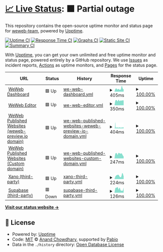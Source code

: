 # [📈 Live Status](https://status.weweb.io): <!--live status--> **🟧 Partial outage**

This repository contains the open-source uptime monitor and status page for [weweb-team](https://status.weweb.io), powered by [Upptime](https://github.com/upptime/upptime).

[![Uptime CI](https://github.com/weweb-team/status-page/workflows/Uptime%20CI/badge.svg)](https://github.com/weweb-team/status-page/actions?query=workflow%3A%22Uptime+CI%22)
[![Response Time CI](https://github.com/weweb-team/status-page/workflows/Response%20Time%20CI/badge.svg)](https://github.com/weweb-team/status-page/actions?query=workflow%3A%22Response+Time+CI%22)
[![Graphs CI](https://github.com/weweb-team/status-page/workflows/Graphs%20CI/badge.svg)](https://github.com/weweb-team/status-page/actions?query=workflow%3A%22Graphs+CI%22)
[![Static Site CI](https://github.com/weweb-team/status-page/workflows/Static%20Site%20CI/badge.svg)](https://github.com/weweb-team/status-page/actions?query=workflow%3A%22Static+Site+CI%22)
[![Summary CI](https://github.com/weweb-team/status-page/workflows/Summary%20CI/badge.svg)](https://github.com/weweb-team/status-page/actions?query=workflow%3A%22Summary+CI%22)

With [Upptime](https://upptime.js.org), you can get your own unlimited and free uptime monitor and status page, powered entirely by a GitHub repository. We use [Issues](https://github.com/weweb-team/status-page/issues) as incident reports, [Actions](https://github.com/weweb-team/status-page/actions) as uptime monitors, and [Pages](https://status.weweb.io) for the status page.

<!--start: status pages-->
<!-- This summary is generated by Upptime (https://github.com/upptime/upptime) -->
<!-- Do not edit this manually, your changes will be overwritten -->
<!-- prettier-ignore -->
| URL | Status | History | Response Time | Uptime |
| --- | ------ | ------- | ------------- | ------ |
| <img alt="" src="https://status.weweb.io/weweb-logo-icon-white.svg" height="13"> [WeWeb Dashboard](https://dashboard.weweb.io/) | 🟩 Up | [we-web-dashboard.yml](https://github.com/weweb-team/status-page/commits/HEAD/history/we-web-dashboard.yml) | <details><summary><img alt="Response time graph" src="./graphs/we-web-dashboard/response-time-week.png" height="20"> 405ms</summary><br><a href="https://status.weweb.io/history/we-web-dashboard"><img alt="Response time 318" src="https://img.shields.io/endpoint?url=https%3A%2F%2Fraw.githubusercontent.com%2Fweweb-team%2Fstatus-page%2FHEAD%2Fapi%2Fwe-web-dashboard%2Fresponse-time.json"></a><br><a href="https://status.weweb.io/history/we-web-dashboard"><img alt="24-hour response time 317" src="https://img.shields.io/endpoint?url=https%3A%2F%2Fraw.githubusercontent.com%2Fweweb-team%2Fstatus-page%2FHEAD%2Fapi%2Fwe-web-dashboard%2Fresponse-time-day.json"></a><br><a href="https://status.weweb.io/history/we-web-dashboard"><img alt="7-day response time 405" src="https://img.shields.io/endpoint?url=https%3A%2F%2Fraw.githubusercontent.com%2Fweweb-team%2Fstatus-page%2FHEAD%2Fapi%2Fwe-web-dashboard%2Fresponse-time-week.json"></a><br><a href="https://status.weweb.io/history/we-web-dashboard"><img alt="30-day response time 373" src="https://img.shields.io/endpoint?url=https%3A%2F%2Fraw.githubusercontent.com%2Fweweb-team%2Fstatus-page%2FHEAD%2Fapi%2Fwe-web-dashboard%2Fresponse-time-month.json"></a><br><a href="https://status.weweb.io/history/we-web-dashboard"><img alt="1-year response time 318" src="https://img.shields.io/endpoint?url=https%3A%2F%2Fraw.githubusercontent.com%2Fweweb-team%2Fstatus-page%2FHEAD%2Fapi%2Fwe-web-dashboard%2Fresponse-time-year.json"></a></details> | <details><summary><a href="https://status.weweb.io/history/we-web-dashboard">100.00%</a></summary><a href="https://status.weweb.io/history/we-web-dashboard"><img alt="All-time uptime 100.00%" src="https://img.shields.io/endpoint?url=https%3A%2F%2Fraw.githubusercontent.com%2Fweweb-team%2Fstatus-page%2FHEAD%2Fapi%2Fwe-web-dashboard%2Fuptime.json"></a><br><a href="https://status.weweb.io/history/we-web-dashboard"><img alt="24-hour uptime 100.00%" src="https://img.shields.io/endpoint?url=https%3A%2F%2Fraw.githubusercontent.com%2Fweweb-team%2Fstatus-page%2FHEAD%2Fapi%2Fwe-web-dashboard%2Fuptime-day.json"></a><br><a href="https://status.weweb.io/history/we-web-dashboard"><img alt="7-day uptime 100.00%" src="https://img.shields.io/endpoint?url=https%3A%2F%2Fraw.githubusercontent.com%2Fweweb-team%2Fstatus-page%2FHEAD%2Fapi%2Fwe-web-dashboard%2Fuptime-week.json"></a><br><a href="https://status.weweb.io/history/we-web-dashboard"><img alt="30-day uptime 100.00%" src="https://img.shields.io/endpoint?url=https%3A%2F%2Fraw.githubusercontent.com%2Fweweb-team%2Fstatus-page%2FHEAD%2Fapi%2Fwe-web-dashboard%2Fuptime-month.json"></a><br><a href="https://status.weweb.io/history/we-web-dashboard"><img alt="1-year uptime 100.00%" src="https://img.shields.io/endpoint?url=https%3A%2F%2Fraw.githubusercontent.com%2Fweweb-team%2Fstatus-page%2FHEAD%2Fapi%2Fwe-web-dashboard%2Fuptime-year.json"></a></details>
| <img alt="" src="https://status.weweb.io/weweb-logo-icon-white.svg" height="13"> [WeWeb Editor](https://editor.weweb.io/) | 🟩 Up | [we-web-editor.yml](https://github.com/weweb-team/status-page/commits/HEAD/history/we-web-editor.yml) | <details><summary><img alt="Response time graph" src="./graphs/we-web-editor/response-time-week.png" height="20"> 350ms</summary><br><a href="https://status.weweb.io/history/we-web-editor"><img alt="Response time 322" src="https://img.shields.io/endpoint?url=https%3A%2F%2Fraw.githubusercontent.com%2Fweweb-team%2Fstatus-page%2FHEAD%2Fapi%2Fwe-web-editor%2Fresponse-time.json"></a><br><a href="https://status.weweb.io/history/we-web-editor"><img alt="24-hour response time 359" src="https://img.shields.io/endpoint?url=https%3A%2F%2Fraw.githubusercontent.com%2Fweweb-team%2Fstatus-page%2FHEAD%2Fapi%2Fwe-web-editor%2Fresponse-time-day.json"></a><br><a href="https://status.weweb.io/history/we-web-editor"><img alt="7-day response time 350" src="https://img.shields.io/endpoint?url=https%3A%2F%2Fraw.githubusercontent.com%2Fweweb-team%2Fstatus-page%2FHEAD%2Fapi%2Fwe-web-editor%2Fresponse-time-week.json"></a><br><a href="https://status.weweb.io/history/we-web-editor"><img alt="30-day response time 357" src="https://img.shields.io/endpoint?url=https%3A%2F%2Fraw.githubusercontent.com%2Fweweb-team%2Fstatus-page%2FHEAD%2Fapi%2Fwe-web-editor%2Fresponse-time-month.json"></a><br><a href="https://status.weweb.io/history/we-web-editor"><img alt="1-year response time 322" src="https://img.shields.io/endpoint?url=https%3A%2F%2Fraw.githubusercontent.com%2Fweweb-team%2Fstatus-page%2FHEAD%2Fapi%2Fwe-web-editor%2Fresponse-time-year.json"></a></details> | <details><summary><a href="https://status.weweb.io/history/we-web-editor">100.00%</a></summary><a href="https://status.weweb.io/history/we-web-editor"><img alt="All-time uptime 100.00%" src="https://img.shields.io/endpoint?url=https%3A%2F%2Fraw.githubusercontent.com%2Fweweb-team%2Fstatus-page%2FHEAD%2Fapi%2Fwe-web-editor%2Fuptime.json"></a><br><a href="https://status.weweb.io/history/we-web-editor"><img alt="24-hour uptime 100.00%" src="https://img.shields.io/endpoint?url=https%3A%2F%2Fraw.githubusercontent.com%2Fweweb-team%2Fstatus-page%2FHEAD%2Fapi%2Fwe-web-editor%2Fuptime-day.json"></a><br><a href="https://status.weweb.io/history/we-web-editor"><img alt="7-day uptime 100.00%" src="https://img.shields.io/endpoint?url=https%3A%2F%2Fraw.githubusercontent.com%2Fweweb-team%2Fstatus-page%2FHEAD%2Fapi%2Fwe-web-editor%2Fuptime-week.json"></a><br><a href="https://status.weweb.io/history/we-web-editor"><img alt="30-day uptime 100.00%" src="https://img.shields.io/endpoint?url=https%3A%2F%2Fraw.githubusercontent.com%2Fweweb-team%2Fstatus-page%2FHEAD%2Fapi%2Fwe-web-editor%2Fuptime-month.json"></a><br><a href="https://status.weweb.io/history/we-web-editor"><img alt="1-year uptime 100.00%" src="https://img.shields.io/endpoint?url=https%3A%2F%2Fraw.githubusercontent.com%2Fweweb-team%2Fstatus-page%2FHEAD%2Fapi%2Fwe-web-editor%2Fuptime-year.json"></a></details>
| <img alt="" src="https://status.weweb.io/weweb-logo-icon-white.svg" height="13"> [WeWeb Published Websites (weweb-preview.io domain)](https://b67796af-1e4a-4265-9be2-72dcf41d8a78.weweb-preview.io/) | 🟩 Up | [we-web-published-websites-weweb-preview-io-domain.yml](https://github.com/weweb-team/status-page/commits/HEAD/history/we-web-published-websites-weweb-preview-io-domain.yml) | <details><summary><img alt="Response time graph" src="./graphs/we-web-published-websites-weweb-preview-io-domain/response-time-week.png" height="20"> 404ms</summary><br><a href="https://status.weweb.io/history/we-web-published-websites-weweb-preview-io-domain"><img alt="Response time 396" src="https://img.shields.io/endpoint?url=https%3A%2F%2Fraw.githubusercontent.com%2Fweweb-team%2Fstatus-page%2FHEAD%2Fapi%2Fwe-web-published-websites-weweb-preview-io-domain%2Fresponse-time.json"></a><br><a href="https://status.weweb.io/history/we-web-published-websites-weweb-preview-io-domain"><img alt="24-hour response time 437" src="https://img.shields.io/endpoint?url=https%3A%2F%2Fraw.githubusercontent.com%2Fweweb-team%2Fstatus-page%2FHEAD%2Fapi%2Fwe-web-published-websites-weweb-preview-io-domain%2Fresponse-time-day.json"></a><br><a href="https://status.weweb.io/history/we-web-published-websites-weweb-preview-io-domain"><img alt="7-day response time 404" src="https://img.shields.io/endpoint?url=https%3A%2F%2Fraw.githubusercontent.com%2Fweweb-team%2Fstatus-page%2FHEAD%2Fapi%2Fwe-web-published-websites-weweb-preview-io-domain%2Fresponse-time-week.json"></a><br><a href="https://status.weweb.io/history/we-web-published-websites-weweb-preview-io-domain"><img alt="30-day response time 401" src="https://img.shields.io/endpoint?url=https%3A%2F%2Fraw.githubusercontent.com%2Fweweb-team%2Fstatus-page%2FHEAD%2Fapi%2Fwe-web-published-websites-weweb-preview-io-domain%2Fresponse-time-month.json"></a><br><a href="https://status.weweb.io/history/we-web-published-websites-weweb-preview-io-domain"><img alt="1-year response time 396" src="https://img.shields.io/endpoint?url=https%3A%2F%2Fraw.githubusercontent.com%2Fweweb-team%2Fstatus-page%2FHEAD%2Fapi%2Fwe-web-published-websites-weweb-preview-io-domain%2Fresponse-time-year.json"></a></details> | <details><summary><a href="https://status.weweb.io/history/we-web-published-websites-weweb-preview-io-domain">100.00%</a></summary><a href="https://status.weweb.io/history/we-web-published-websites-weweb-preview-io-domain"><img alt="All-time uptime 100.00%" src="https://img.shields.io/endpoint?url=https%3A%2F%2Fraw.githubusercontent.com%2Fweweb-team%2Fstatus-page%2FHEAD%2Fapi%2Fwe-web-published-websites-weweb-preview-io-domain%2Fuptime.json"></a><br><a href="https://status.weweb.io/history/we-web-published-websites-weweb-preview-io-domain"><img alt="24-hour uptime 100.00%" src="https://img.shields.io/endpoint?url=https%3A%2F%2Fraw.githubusercontent.com%2Fweweb-team%2Fstatus-page%2FHEAD%2Fapi%2Fwe-web-published-websites-weweb-preview-io-domain%2Fuptime-day.json"></a><br><a href="https://status.weweb.io/history/we-web-published-websites-weweb-preview-io-domain"><img alt="7-day uptime 100.00%" src="https://img.shields.io/endpoint?url=https%3A%2F%2Fraw.githubusercontent.com%2Fweweb-team%2Fstatus-page%2FHEAD%2Fapi%2Fwe-web-published-websites-weweb-preview-io-domain%2Fuptime-week.json"></a><br><a href="https://status.weweb.io/history/we-web-published-websites-weweb-preview-io-domain"><img alt="30-day uptime 100.00%" src="https://img.shields.io/endpoint?url=https%3A%2F%2Fraw.githubusercontent.com%2Fweweb-team%2Fstatus-page%2FHEAD%2Fapi%2Fwe-web-published-websites-weweb-preview-io-domain%2Fuptime-month.json"></a><br><a href="https://status.weweb.io/history/we-web-published-websites-weweb-preview-io-domain"><img alt="1-year uptime 100.00%" src="https://img.shields.io/endpoint?url=https%3A%2F%2Fraw.githubusercontent.com%2Fweweb-team%2Fstatus-page%2FHEAD%2Fapi%2Fwe-web-published-websites-weweb-preview-io-domain%2Fuptime-year.json"></a></details>
| <img alt="" src="https://status.weweb.io/weweb-logo-icon-white.svg" height="13"> [WeWeb Published Websites (Custom domain)](https://health-check.weweb.io) | 🟩 Up | [we-web-published-websites-custom-domain.yml](https://github.com/weweb-team/status-page/commits/HEAD/history/we-web-published-websites-custom-domain.yml) | <details><summary><img alt="Response time graph" src="./graphs/we-web-published-websites-custom-domain/response-time-week.png" height="20"> 247ms</summary><br><a href="https://status.weweb.io/history/we-web-published-websites-custom-domain"><img alt="Response time 259" src="https://img.shields.io/endpoint?url=https%3A%2F%2Fraw.githubusercontent.com%2Fweweb-team%2Fstatus-page%2FHEAD%2Fapi%2Fwe-web-published-websites-custom-domain%2Fresponse-time.json"></a><br><a href="https://status.weweb.io/history/we-web-published-websites-custom-domain"><img alt="24-hour response time 105" src="https://img.shields.io/endpoint?url=https%3A%2F%2Fraw.githubusercontent.com%2Fweweb-team%2Fstatus-page%2FHEAD%2Fapi%2Fwe-web-published-websites-custom-domain%2Fresponse-time-day.json"></a><br><a href="https://status.weweb.io/history/we-web-published-websites-custom-domain"><img alt="7-day response time 247" src="https://img.shields.io/endpoint?url=https%3A%2F%2Fraw.githubusercontent.com%2Fweweb-team%2Fstatus-page%2FHEAD%2Fapi%2Fwe-web-published-websites-custom-domain%2Fresponse-time-week.json"></a><br><a href="https://status.weweb.io/history/we-web-published-websites-custom-domain"><img alt="30-day response time 242" src="https://img.shields.io/endpoint?url=https%3A%2F%2Fraw.githubusercontent.com%2Fweweb-team%2Fstatus-page%2FHEAD%2Fapi%2Fwe-web-published-websites-custom-domain%2Fresponse-time-month.json"></a><br><a href="https://status.weweb.io/history/we-web-published-websites-custom-domain"><img alt="1-year response time 259" src="https://img.shields.io/endpoint?url=https%3A%2F%2Fraw.githubusercontent.com%2Fweweb-team%2Fstatus-page%2FHEAD%2Fapi%2Fwe-web-published-websites-custom-domain%2Fresponse-time-year.json"></a></details> | <details><summary><a href="https://status.weweb.io/history/we-web-published-websites-custom-domain">100.00%</a></summary><a href="https://status.weweb.io/history/we-web-published-websites-custom-domain"><img alt="All-time uptime 100.00%" src="https://img.shields.io/endpoint?url=https%3A%2F%2Fraw.githubusercontent.com%2Fweweb-team%2Fstatus-page%2FHEAD%2Fapi%2Fwe-web-published-websites-custom-domain%2Fuptime.json"></a><br><a href="https://status.weweb.io/history/we-web-published-websites-custom-domain"><img alt="24-hour uptime 100.00%" src="https://img.shields.io/endpoint?url=https%3A%2F%2Fraw.githubusercontent.com%2Fweweb-team%2Fstatus-page%2FHEAD%2Fapi%2Fwe-web-published-websites-custom-domain%2Fuptime-day.json"></a><br><a href="https://status.weweb.io/history/we-web-published-websites-custom-domain"><img alt="7-day uptime 100.00%" src="https://img.shields.io/endpoint?url=https%3A%2F%2Fraw.githubusercontent.com%2Fweweb-team%2Fstatus-page%2FHEAD%2Fapi%2Fwe-web-published-websites-custom-domain%2Fuptime-week.json"></a><br><a href="https://status.weweb.io/history/we-web-published-websites-custom-domain"><img alt="30-day uptime 100.00%" src="https://img.shields.io/endpoint?url=https%3A%2F%2Fraw.githubusercontent.com%2Fweweb-team%2Fstatus-page%2FHEAD%2Fapi%2Fwe-web-published-websites-custom-domain%2Fuptime-month.json"></a><br><a href="https://status.weweb.io/history/we-web-published-websites-custom-domain"><img alt="1-year uptime 100.00%" src="https://img.shields.io/endpoint?url=https%3A%2F%2Fraw.githubusercontent.com%2Fweweb-team%2Fstatus-page%2FHEAD%2Fapi%2Fwe-web-published-websites-custom-domain%2Fuptime-year.json"></a></details>
| <img alt="" src="https://icons.duckduckgo.com/ip3/app.xano.com.ico" height="13"> [Xano (third-party)](https://app.xano.com/) | 🟩 Up | [xano-third-party.yml](https://github.com/weweb-team/status-page/commits/HEAD/history/xano-third-party.yml) | <details><summary><img alt="Response time graph" src="./graphs/xano-third-party/response-time-week.png" height="20"> 224ms</summary><br><a href="https://status.weweb.io/history/xano-third-party"><img alt="Response time 238" src="https://img.shields.io/endpoint?url=https%3A%2F%2Fraw.githubusercontent.com%2Fweweb-team%2Fstatus-page%2FHEAD%2Fapi%2Fxano-third-party%2Fresponse-time.json"></a><br><a href="https://status.weweb.io/history/xano-third-party"><img alt="24-hour response time 174" src="https://img.shields.io/endpoint?url=https%3A%2F%2Fraw.githubusercontent.com%2Fweweb-team%2Fstatus-page%2FHEAD%2Fapi%2Fxano-third-party%2Fresponse-time-day.json"></a><br><a href="https://status.weweb.io/history/xano-third-party"><img alt="7-day response time 224" src="https://img.shields.io/endpoint?url=https%3A%2F%2Fraw.githubusercontent.com%2Fweweb-team%2Fstatus-page%2FHEAD%2Fapi%2Fxano-third-party%2Fresponse-time-week.json"></a><br><a href="https://status.weweb.io/history/xano-third-party"><img alt="30-day response time 244" src="https://img.shields.io/endpoint?url=https%3A%2F%2Fraw.githubusercontent.com%2Fweweb-team%2Fstatus-page%2FHEAD%2Fapi%2Fxano-third-party%2Fresponse-time-month.json"></a><br><a href="https://status.weweb.io/history/xano-third-party"><img alt="1-year response time 238" src="https://img.shields.io/endpoint?url=https%3A%2F%2Fraw.githubusercontent.com%2Fweweb-team%2Fstatus-page%2FHEAD%2Fapi%2Fxano-third-party%2Fresponse-time-year.json"></a></details> | <details><summary><a href="https://status.weweb.io/history/xano-third-party">100.00%</a></summary><a href="https://status.weweb.io/history/xano-third-party"><img alt="All-time uptime 100.00%" src="https://img.shields.io/endpoint?url=https%3A%2F%2Fraw.githubusercontent.com%2Fweweb-team%2Fstatus-page%2FHEAD%2Fapi%2Fxano-third-party%2Fuptime.json"></a><br><a href="https://status.weweb.io/history/xano-third-party"><img alt="24-hour uptime 100.00%" src="https://img.shields.io/endpoint?url=https%3A%2F%2Fraw.githubusercontent.com%2Fweweb-team%2Fstatus-page%2FHEAD%2Fapi%2Fxano-third-party%2Fuptime-day.json"></a><br><a href="https://status.weweb.io/history/xano-third-party"><img alt="7-day uptime 100.00%" src="https://img.shields.io/endpoint?url=https%3A%2F%2Fraw.githubusercontent.com%2Fweweb-team%2Fstatus-page%2FHEAD%2Fapi%2Fxano-third-party%2Fuptime-week.json"></a><br><a href="https://status.weweb.io/history/xano-third-party"><img alt="30-day uptime 100.00%" src="https://img.shields.io/endpoint?url=https%3A%2F%2Fraw.githubusercontent.com%2Fweweb-team%2Fstatus-page%2FHEAD%2Fapi%2Fxano-third-party%2Fuptime-month.json"></a><br><a href="https://status.weweb.io/history/xano-third-party"><img alt="1-year uptime 100.00%" src="https://img.shields.io/endpoint?url=https%3A%2F%2Fraw.githubusercontent.com%2Fweweb-team%2Fstatus-page%2FHEAD%2Fapi%2Fxano-third-party%2Fuptime-year.json"></a></details>
| <img alt="" src="https://icons.duckduckgo.com/ip3/supabase.com.ico" height="13"> [Supabase (third-party)](https://supabase.com/dashboard/org) | 🟥 Down | [supabase-third-party.yml](https://github.com/weweb-team/status-page/commits/HEAD/history/supabase-third-party.yml) | <details><summary><img alt="Response time graph" src="./graphs/supabase-third-party/response-time-week.png" height="20"> 126ms</summary><br><a href="https://status.weweb.io/history/supabase-third-party"><img alt="Response time 140" src="https://img.shields.io/endpoint?url=https%3A%2F%2Fraw.githubusercontent.com%2Fweweb-team%2Fstatus-page%2FHEAD%2Fapi%2Fsupabase-third-party%2Fresponse-time.json"></a><br><a href="https://status.weweb.io/history/supabase-third-party"><img alt="24-hour response time 164" src="https://img.shields.io/endpoint?url=https%3A%2F%2Fraw.githubusercontent.com%2Fweweb-team%2Fstatus-page%2FHEAD%2Fapi%2Fsupabase-third-party%2Fresponse-time-day.json"></a><br><a href="https://status.weweb.io/history/supabase-third-party"><img alt="7-day response time 126" src="https://img.shields.io/endpoint?url=https%3A%2F%2Fraw.githubusercontent.com%2Fweweb-team%2Fstatus-page%2FHEAD%2Fapi%2Fsupabase-third-party%2Fresponse-time-week.json"></a><br><a href="https://status.weweb.io/history/supabase-third-party"><img alt="30-day response time 155" src="https://img.shields.io/endpoint?url=https%3A%2F%2Fraw.githubusercontent.com%2Fweweb-team%2Fstatus-page%2FHEAD%2Fapi%2Fsupabase-third-party%2Fresponse-time-month.json"></a><br><a href="https://status.weweb.io/history/supabase-third-party"><img alt="1-year response time 140" src="https://img.shields.io/endpoint?url=https%3A%2F%2Fraw.githubusercontent.com%2Fweweb-team%2Fstatus-page%2FHEAD%2Fapi%2Fsupabase-third-party%2Fresponse-time-year.json"></a></details> | <details><summary><a href="https://status.weweb.io/history/supabase-third-party">100.00%</a></summary><a href="https://status.weweb.io/history/supabase-third-party"><img alt="All-time uptime 99.92%" src="https://img.shields.io/endpoint?url=https%3A%2F%2Fraw.githubusercontent.com%2Fweweb-team%2Fstatus-page%2FHEAD%2Fapi%2Fsupabase-third-party%2Fuptime.json"></a><br><a href="https://status.weweb.io/history/supabase-third-party"><img alt="24-hour uptime 99.99%" src="https://img.shields.io/endpoint?url=https%3A%2F%2Fraw.githubusercontent.com%2Fweweb-team%2Fstatus-page%2FHEAD%2Fapi%2Fsupabase-third-party%2Fuptime-day.json"></a><br><a href="https://status.weweb.io/history/supabase-third-party"><img alt="7-day uptime 100.00%" src="https://img.shields.io/endpoint?url=https%3A%2F%2Fraw.githubusercontent.com%2Fweweb-team%2Fstatus-page%2FHEAD%2Fapi%2Fsupabase-third-party%2Fuptime-week.json"></a><br><a href="https://status.weweb.io/history/supabase-third-party"><img alt="30-day uptime 100.00%" src="https://img.shields.io/endpoint?url=https%3A%2F%2Fraw.githubusercontent.com%2Fweweb-team%2Fstatus-page%2FHEAD%2Fapi%2Fsupabase-third-party%2Fuptime-month.json"></a><br><a href="https://status.weweb.io/history/supabase-third-party"><img alt="1-year uptime 99.92%" src="https://img.shields.io/endpoint?url=https%3A%2F%2Fraw.githubusercontent.com%2Fweweb-team%2Fstatus-page%2FHEAD%2Fapi%2Fsupabase-third-party%2Fuptime-year.json"></a></details>

<!--end: status pages-->

[**Visit our status website →**](https://status.weweb.io)

## 📄 License

- Powered by: [Upptime](https://github.com/upptime/upptime)
- Code: [MIT](./LICENSE) © [Anand Chowdhary](https://anandchowdhary.com), supported by [Pabio](https://pabio.com)
- Data in the `./history` directory: [Open Database License](https://opendatacommons.org/licenses/odbl/1-0/)
